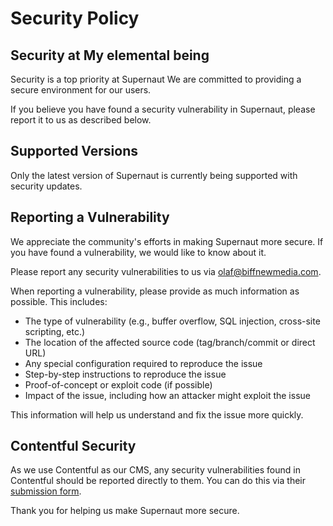 # Security Policy

## Security at My elemental being

Security is a top priority at Supernaut We are committed to providing a secure environment for our users.

If you believe you have found a security vulnerability in Supernaut, please report it to us as described below.

## Supported Versions

Only the latest version of Supernaut is currently being supported with security updates.

## Reporting a Vulnerability

We appreciate the community's efforts in making Supernaut more secure. If you have found a vulnerability, we would
like to know about it.

Please report any security vulnerabilities to us via olaf@biffnewmedia.com.

When reporting a vulnerability, please provide as much information as possible. This includes:

- The type of vulnerability (e.g., buffer overflow, SQL injection, cross-site scripting, etc.)
- The location of the affected source code (tag/branch/commit or direct URL)
- Any special configuration required to reproduce the issue
- Step-by-step instructions to reproduce the issue
- Proof-of-concept or exploit code (if possible)
- Impact of the issue, including how an attacker might exploit the issue

This information will help us understand and fix the issue more quickly.

## Contentful Security

As we use Contentful as our CMS, any security vulnerabilities found in Contentful should be reported directly to them.
You can do this via their [submission form](https://www.contentful.com/security/).

Thank you for helping us make Supernaut more secure.
